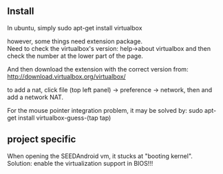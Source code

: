Install
------------------

In ubuntu, simply sudo apt-get install virtualbox

however, some things need extension package.  
Need to check the virtualbox's version: help->about virtualbox and then check the number at the lower part of the page.

And then download the extension with the correct version from:
http://download.virtualbox.org/virtualbox/

to add a nat, click file (top left panel) -> preference -> network,
then and add a network NAT.

For the mouse pointer integration problem, it may be solved by:
sudo apt-get install virtualbox-guess-(tap tap)

project specific
----------------------

When opening the SEEDAndroid vm, it stucks at "booting kernel".  
Solution: enable the virtualization support in BIOS!!!

